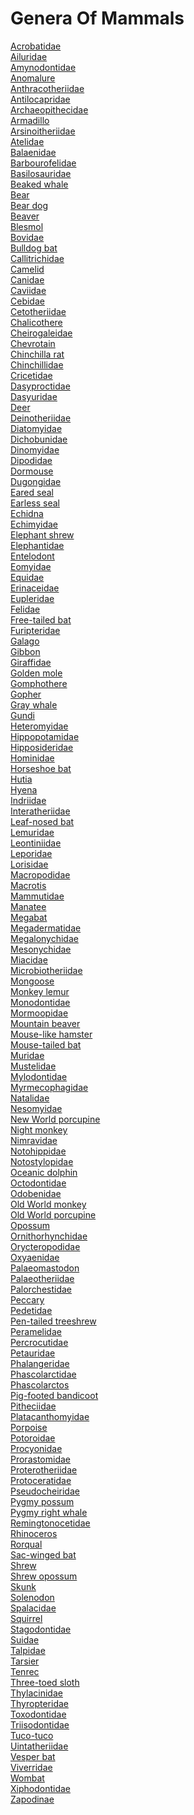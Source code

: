 # Genera Of Mammals
[Acrobatidae](https://en.wikipedia.org/wiki/Acrobatidae)<br>
[Ailuridae](https://en.wikipedia.org/wiki/Ailuridae)<br>
[Amynodontidae](https://en.wikipedia.org/wiki/Amynodontidae)<br>
[Anomalure](https://en.wikipedia.org/wiki/Anomalure)<br>
[Anthracotheriidae](https://en.wikipedia.org/wiki/Anthracotheriidae)<br>
[Antilocapridae](https://en.wikipedia.org/wiki/Antilocapridae)<br>
[Archaeopithecidae](https://en.wikipedia.org/wiki/Archaeopithecidae)<br>
[Armadillo](https://en.wikipedia.org/wiki/Armadillo)<br>
[Arsinoitheriidae](https://en.wikipedia.org/wiki/Arsinoitheriidae)<br>
[Atelidae](https://en.wikipedia.org/wiki/Atelidae)<br>
[Balaenidae](https://en.wikipedia.org/wiki/Balaenidae)<br>
[Barbourofelidae](https://en.wikipedia.org/wiki/Barbourofelidae)<br>
[Basilosauridae](https://en.wikipedia.org/wiki/Basilosauridae)<br>
[Beaked whale](https://en.wikipedia.org/wiki/Beaked_whale)<br>
[Bear](https://en.wikipedia.org/wiki/Bear)<br>
[Bear dog](https://en.wikipedia.org/wiki/Bear_dog)<br>
[Beaver](https://en.wikipedia.org/wiki/Beaver)<br>
[Blesmol](https://en.wikipedia.org/wiki/Blesmol)<br>
[Bovidae](https://en.wikipedia.org/wiki/Bovidae)<br>
[Bulldog bat](https://en.wikipedia.org/wiki/Bulldog_bat)<br>
[Callitrichidae](https://en.wikipedia.org/wiki/Callitrichidae)<br>
[Camelid](https://en.wikipedia.org/wiki/Camelid)<br>
[Canidae](https://en.wikipedia.org/wiki/Canidae)<br>
[Caviidae](https://en.wikipedia.org/wiki/Caviidae)<br>
[Cebidae](https://en.wikipedia.org/wiki/Cebidae)<br>
[Cetotheriidae](https://en.wikipedia.org/wiki/Cetotheriidae)<br>
[Chalicothere](https://en.wikipedia.org/wiki/Chalicothere)<br>
[Cheirogaleidae](https://en.wikipedia.org/wiki/Cheirogaleidae)<br>
[Chevrotain](https://en.wikipedia.org/wiki/Chevrotain)<br>
[Chinchilla rat](https://en.wikipedia.org/wiki/Chinchilla_rat)<br>
[Chinchillidae](https://en.wikipedia.org/wiki/Chinchillidae)<br>
[Cricetidae](https://en.wikipedia.org/wiki/Cricetidae)<br>
[Dasyproctidae](https://en.wikipedia.org/wiki/Dasyproctidae)<br>
[Dasyuridae](https://en.wikipedia.org/wiki/Dasyuridae)<br>
[Deer](https://en.wikipedia.org/wiki/Deer)<br>
[Deinotheriidae](https://en.wikipedia.org/wiki/Deinotheriidae)<br>
[Diatomyidae](https://en.wikipedia.org/wiki/Diatomyidae)<br>
[Dichobunidae](https://en.wikipedia.org/wiki/Dichobunidae)<br>
[Dinomyidae](https://en.wikipedia.org/wiki/Dinomyidae)<br>
[Dipodidae](https://en.wikipedia.org/wiki/Dipodidae)<br>
[Dormouse](https://en.wikipedia.org/wiki/Dormouse)<br>
[Dugongidae](https://en.wikipedia.org/wiki/Dugongidae)<br>
[Eared seal](https://en.wikipedia.org/wiki/Eared_seal)<br>
[Earless seal](https://en.wikipedia.org/wiki/Earless_seal)<br>
[Echidna](https://en.wikipedia.org/wiki/Echidna)<br>
[Echimyidae](https://en.wikipedia.org/wiki/Echimyidae)<br>
[Elephant shrew](https://en.wikipedia.org/wiki/Elephant_shrew)<br>
[Elephantidae](https://en.wikipedia.org/wiki/Elephantidae)<br>
[Entelodont](https://en.wikipedia.org/wiki/Entelodont)<br>
[Eomyidae](https://en.wikipedia.org/wiki/Eomyidae)<br>
[Equidae](https://en.wikipedia.org/wiki/Equidae)<br>
[Erinaceidae](https://en.wikipedia.org/wiki/Erinaceidae)<br>
[Eupleridae](https://en.wikipedia.org/wiki/Eupleridae)<br>
[Felidae](https://en.wikipedia.org/wiki/Felidae)<br>
[Free-tailed bat](https://en.wikipedia.org/wiki/Free-tailed_bat)<br>
[Furipteridae](https://en.wikipedia.org/wiki/Furipteridae)<br>
[Galago](https://en.wikipedia.org/wiki/Galago)<br>
[Gibbon](https://en.wikipedia.org/wiki/Gibbon)<br>
[Giraffidae](https://en.wikipedia.org/wiki/Giraffidae)<br>
[Golden mole](https://en.wikipedia.org/wiki/Golden_mole)<br>
[Gomphothere](https://en.wikipedia.org/wiki/Gomphothere)<br>
[Gopher](https://en.wikipedia.org/wiki/Gopher)<br>
[Gray whale](https://en.wikipedia.org/wiki/Gray_whale)<br>
[Gundi](https://en.wikipedia.org/wiki/Gundi)<br>
[Heteromyidae](https://en.wikipedia.org/wiki/Heteromyidae)<br>
[Hippopotamidae](https://en.wikipedia.org/wiki/Hippopotamidae)<br>
[Hipposideridae](https://en.wikipedia.org/wiki/Hipposideridae)<br>
[Hominidae](https://en.wikipedia.org/wiki/Hominidae)<br>
[Horseshoe bat](https://en.wikipedia.org/wiki/Horseshoe_bat)<br>
[Hutia](https://en.wikipedia.org/wiki/Hutia)<br>
[Hyena](https://en.wikipedia.org/wiki/Hyena)<br>
[Indriidae](https://en.wikipedia.org/wiki/Indriidae)<br>
[Interatheriidae](https://en.wikipedia.org/wiki/Interatheriidae)<br>
[Leaf-nosed bat](https://en.wikipedia.org/wiki/Leaf-nosed_bat)<br>
[Lemuridae](https://en.wikipedia.org/wiki/Lemuridae)<br>
[Leontiniidae](https://en.wikipedia.org/wiki/Leontiniidae)<br>
[Leporidae](https://en.wikipedia.org/wiki/Leporidae)<br>
[Lorisidae](https://en.wikipedia.org/wiki/Lorisidae)<br>
[Macropodidae](https://en.wikipedia.org/wiki/Macropodidae)<br>
[Macrotis](https://en.wikipedia.org/wiki/Macrotis)<br>
[Mammutidae](https://en.wikipedia.org/wiki/Mammutidae)<br>
[Manatee](https://en.wikipedia.org/wiki/Manatee)<br>
[Megabat](https://en.wikipedia.org/wiki/Megabat)<br>
[Megadermatidae](https://en.wikipedia.org/wiki/Megadermatidae)<br>
[Megalonychidae](https://en.wikipedia.org/wiki/Megalonychidae)<br>
[Mesonychidae](https://en.wikipedia.org/wiki/Mesonychidae)<br>
[Miacidae](https://en.wikipedia.org/wiki/Miacidae)<br>
[Microbiotheriidae](https://en.wikipedia.org/wiki/Microbiotheriidae)<br>
[Mongoose](https://en.wikipedia.org/wiki/Mongoose)<br>
[Monkey lemur](https://en.wikipedia.org/wiki/Monkey_lemur)<br>
[Monodontidae](https://en.wikipedia.org/wiki/Monodontidae)<br>
[Mormoopidae](https://en.wikipedia.org/wiki/Mormoopidae)<br>
[Mountain beaver](https://en.wikipedia.org/wiki/Mountain_beaver)<br>
[Mouse-like hamster](https://en.wikipedia.org/wiki/Mouse-like_hamster)<br>
[Mouse-tailed bat](https://en.wikipedia.org/wiki/Mouse-tailed_bat)<br>
[Muridae](https://en.wikipedia.org/wiki/Muridae)<br>
[Mustelidae](https://en.wikipedia.org/wiki/Mustelidae)<br>
[Mylodontidae](https://en.wikipedia.org/wiki/Mylodontidae)<br>
[Myrmecophagidae](https://en.wikipedia.org/wiki/Myrmecophagidae)<br>
[Natalidae](https://en.wikipedia.org/wiki/Natalidae)<br>
[Nesomyidae](https://en.wikipedia.org/wiki/Nesomyidae)<br>
[New World porcupine](https://en.wikipedia.org/wiki/New_World_porcupine)<br>
[Night monkey](https://en.wikipedia.org/wiki/Night_monkey)<br>
[Nimravidae](https://en.wikipedia.org/wiki/Nimravidae)<br>
[Notohippidae](https://en.wikipedia.org/wiki/Notohippidae)<br>
[Notostylopidae](https://en.wikipedia.org/wiki/Notostylopidae)<br>
[Oceanic dolphin](https://en.wikipedia.org/wiki/Oceanic_dolphin)<br>
[Octodontidae](https://en.wikipedia.org/wiki/Octodontidae)<br>
[Odobenidae](https://en.wikipedia.org/wiki/Odobenidae)<br>
[Old World monkey](https://en.wikipedia.org/wiki/Old_World_monkey)<br>
[Old World porcupine](https://en.wikipedia.org/wiki/Old_World_porcupine)<br>
[Opossum](https://en.wikipedia.org/wiki/Opossum)<br>
[Ornithorhynchidae](https://en.wikipedia.org/wiki/Ornithorhynchidae)<br>
[Orycteropodidae](https://en.wikipedia.org/wiki/Orycteropodidae)<br>
[Oxyaenidae](https://en.wikipedia.org/wiki/Oxyaenidae)<br>
[Palaeomastodon](https://en.wikipedia.org/wiki/Palaeomastodon)<br>
[Palaeotheriidae](https://en.wikipedia.org/wiki/Palaeotheriidae)<br>
[Palorchestidae](https://en.wikipedia.org/wiki/Palorchestidae)<br>
[Peccary](https://en.wikipedia.org/wiki/Peccary)<br>
[Pedetidae](https://en.wikipedia.org/wiki/Pedetidae)<br>
[Pen-tailed treeshrew](https://en.wikipedia.org/wiki/Pen-tailed_treeshrew)<br>
[Peramelidae](https://en.wikipedia.org/wiki/Peramelidae)<br>
[Percrocutidae](https://en.wikipedia.org/wiki/Percrocutidae)<br>
[Petauridae](https://en.wikipedia.org/wiki/Petauridae)<br>
[Phalangeridae](https://en.wikipedia.org/wiki/Phalangeridae)<br>
[Phascolarctidae](https://en.wikipedia.org/wiki/Phascolarctidae)<br>
[Phascolarctos](https://en.wikipedia.org/wiki/Phascolarctos)<br>
[Pig-footed bandicoot](https://en.wikipedia.org/wiki/Pig-footed_bandicoot)<br>
[Pitheciidae](https://en.wikipedia.org/wiki/Pitheciidae)<br>
[Platacanthomyidae](https://en.wikipedia.org/wiki/Platacanthomyidae)<br>
[Porpoise](https://en.wikipedia.org/wiki/Porpoise)<br>
[Potoroidae](https://en.wikipedia.org/wiki/Potoroidae)<br>
[Procyonidae](https://en.wikipedia.org/wiki/Procyonidae)<br>
[Prorastomidae](https://en.wikipedia.org/wiki/Prorastomidae)<br>
[Proterotheriidae](https://en.wikipedia.org/wiki/Proterotheriidae)<br>
[Protoceratidae](https://en.wikipedia.org/wiki/Protoceratidae)<br>
[Pseudocheiridae](https://en.wikipedia.org/wiki/Pseudocheiridae)<br>
[Pygmy possum](https://en.wikipedia.org/wiki/Pygmy_possum)<br>
[Pygmy right whale](https://en.wikipedia.org/wiki/Pygmy_right_whale)<br>
[Remingtonocetidae](https://en.wikipedia.org/wiki/Remingtonocetidae)<br>
[Rhinoceros](https://en.wikipedia.org/wiki/Rhinoceros)<br>
[Rorqual](https://en.wikipedia.org/wiki/Rorqual)<br>
[Sac-winged bat](https://en.wikipedia.org/wiki/Sac-winged_bat)<br>
[Shrew](https://en.wikipedia.org/wiki/Shrew)<br>
[Shrew opossum](https://en.wikipedia.org/wiki/Shrew_opossum)<br>
[Skunk](https://en.wikipedia.org/wiki/Skunk)<br>
[Solenodon](https://en.wikipedia.org/wiki/Solenodon)<br>
[Spalacidae](https://en.wikipedia.org/wiki/Spalacidae)<br>
[Squirrel](https://en.wikipedia.org/wiki/Squirrel)<br>
[Stagodontidae](https://en.wikipedia.org/wiki/Stagodontidae)<br>
[Suidae](https://en.wikipedia.org/wiki/Suidae)<br>
[Talpidae](https://en.wikipedia.org/wiki/Talpidae)<br>
[Tarsier](https://en.wikipedia.org/wiki/Tarsier)<br>
[Tenrec](https://en.wikipedia.org/wiki/Tenrec)<br>
[Three-toed sloth](https://en.wikipedia.org/wiki/Three-toed_sloth)<br>
[Thylacinidae](https://en.wikipedia.org/wiki/Thylacinidae)<br>
[Thyropteridae](https://en.wikipedia.org/wiki/Thyropteridae)<br>
[Toxodontidae](https://en.wikipedia.org/wiki/Toxodontidae)<br>
[Triisodontidae](https://en.wikipedia.org/wiki/Triisodontidae)<br>
[Tuco-tuco](https://en.wikipedia.org/wiki/Tuco-tuco)<br>
[Uintatheriidae](https://en.wikipedia.org/wiki/Uintatheriidae)<br>
[Vesper bat](https://en.wikipedia.org/wiki/Vesper_bat)<br>
[Viverridae](https://en.wikipedia.org/wiki/Viverridae)<br>
[Wombat](https://en.wikipedia.org/wiki/Wombat)<br>
[Xiphodontidae](https://en.wikipedia.org/wiki/Xiphodontidae)<br>
[Zapodinae](https://en.wikipedia.org/wiki/Zapodinae)<br>

